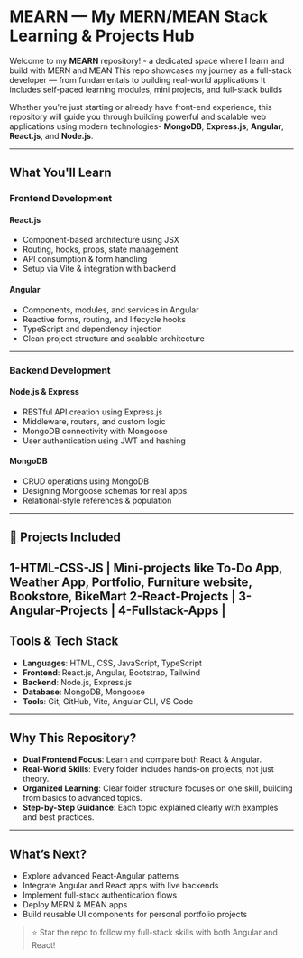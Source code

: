 # MEARN — My MERN/MEAN Stack Learning & Projects Hub

Welcome to my **MEARN** repository! - a dedicated space where I learn and build with MERN and MEAN
This repo showcases my journey as a full-stack developer — from fundamentals to building real-world applications 
It includes self-paced learning modules, mini projects, and full-stack builds 

Whether you're just starting or already have front-end experience, this repository will guide you through building powerful and scalable web applications using modern technologies-
**MongoDB**, **Express.js**, **Angular**, **React.js**, and **Node.js**.

---

## What You'll Learn

### Frontend Development

#### React.js
- Component-based architecture using JSX
- Routing, hooks, props, state management
- API consumption & form handling
- Setup via Vite & integration with backend

#### Angular
- Components, modules, and services in Angular
- Reactive forms, routing, and lifecycle hooks
- TypeScript and dependency injection
- Clean project structure and scalable architecture

---

### Backend Development

#### Node.js & Express
- RESTful API creation using Express.js
- Middleware, routers, and custom logic
- MongoDB connectivity with Mongoose
- User authentication using JWT and hashing

#### MongoDB
- CRUD operations using MongoDB
- Designing Mongoose schemas for real apps
- Relational-style references & population

---

## 🧪 Projects Included

1-HTML-CSS-JS      | Mini-projects like To-Do App, Weather App, Portfolio, Furniture website, Bookstore, BikeMart 
2-React-Projects   |
3-Angular-Projects | 
4-Fullstack-Apps   |
---

## Tools & Tech Stack

- **Languages**: HTML, CSS, JavaScript, TypeScript
- **Frontend**: React.js, Angular, Bootstrap, Tailwind
- **Backend**: Node.js, Express.js
- **Database**: MongoDB, Mongoose
- **Tools**: Git, GitHub, Vite, Angular CLI, VS Code

---

## Why This Repository?

- **Dual Frontend Focus**: Learn and compare both React & Angular.
- **Real-World Skills**: Every folder includes hands-on projects, not just theory.
- **Organized Learning**: Clear folder structure focuses on one skill, building from basics to advanced topics.
- **Step-by-Step Guidance**: Each topic explained clearly with examples and best practices.

---

## What’s Next?
- Explore advanced React-Angular patterns
- Integrate Angular and React apps with live backends
- Implement full-stack authentication flows
- Deploy MERN & MEAN apps 
- Build reusable UI components for personal portfolio projects


> ⭐ Star the repo to follow my full-stack skills with both Angular and React!
